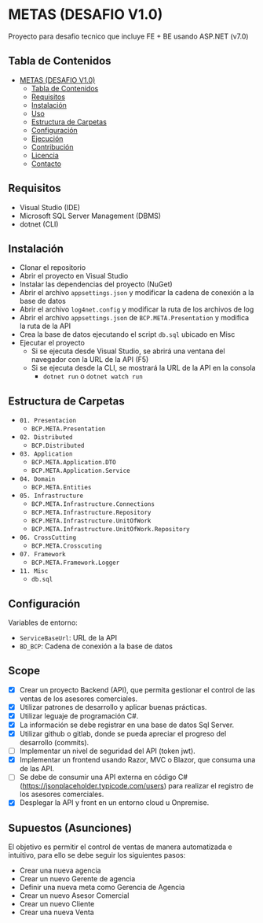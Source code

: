 # METAS (DESAFIO V1.0)

Proyecto para desafio tecnico que incluye FE + BE usando ASP.NET (v7.0)

## Tabla de Contenidos

- [METAS (DESAFIO V1.0)](#metas-desafio-v10)
  - [Tabla de Contenidos](#tabla-de-contenidos)
  - [Requisitos](#requisitos)
  - [Instalación](#instalación)
  - [Uso](#uso)
  - [Estructura de Carpetas](#estructura-de-carpetas)
  - [Configuración](#configuración)
  - [Ejecución](#ejecución)
  - [Contribución](#contribución)
  - [Licencia](#licencia)
  - [Contacto](#contacto)

## Requisitos

- Visual Studio (IDE)
- Microsoft SQL Server Management (DBMS)
- dotnet (CLI)

## Instalación

- Clonar el repositorio
- Abrir el proyecto en Visual Studio
- Instalar las dependencias del proyecto (NuGet)
- Abrir el archivo `appsettings.json` y modificar la cadena de conexión a la base de datos
- Abrir el archivo `log4net.config` y modificar la ruta de los archivos de log
- Abrir el archivo `appsettings.json` de `BCP.META.Presentation` y modifica la ruta de la API
- Crea la base de datos ejecutando el script `db.sql` ubicado en Misc
- Ejecutar el proyecto
  - Si se ejecuta desde Visual Studio, se abrirá una ventana del navegador con la URL de la API (F5)
  - Si se ejecuta desde la CLI, se mostrará la URL de la API en la consola
	- `dotnet run` o `dotnet watch run`

## Estructura de Carpetas

- `01. Presentacion`
  - `BCP.META.Presentation`
- `02. Distributed`
	- `BCP.Distributed`
- `03. Application`
	- `BCP.META.Application.DTO`
    - `BCP.META.Application.Service`
- `04. Domain`
	- `BCP.META.Entities`
- `05. Infrastructure`
	- `BCP.META.Infrastructure.Connections`
	- `BCP.META.Infrastructure.Repository`
	- `BCP.META.Infrastructure.UnitOfWork`
	- `BCP.META.Infrastructure.UnitOfWork.Repository`
- `06. CrossCutting`
	- `BCP.META.Crosscuting`
- `07. Framework`
	- `BCP.META.Framework.Logger`
- `11. Misc`
	- `db.sql`

## Configuración

Variables de entorno:
- `ServiceBaseUrl`: URL de la API
- `BD_BCP`: Cadena de conexión a la base de datos

## Scope

- [x] Crear un proyecto Backend (API), que permita gestionar el control de las ventas de los
asesores comerciales.
- [x] Utilizar patrones de desarrollo y aplicar buenas prácticas.
- [x] Utilizar leguaje de programación C#.
- [x] La información se debe registrar en una base de datos Sql Server.
- [x] Utilizar github o gitlab, donde se pueda apreciar el progreso del desarrollo (commits).
- [ ] Implementar un nivel de seguridad del API (token jwt).
- [x] Implementar un frontend usando Razor, MVC o Blazor, que consuma una de las API.
- [ ] Se debe de consumir una API externa en código C#
(https://jsonplaceholder.typicode.com/users) para realizar el registro de los asesores
comerciales.
- [x] Desplegar la API y front en un entorno cloud u Onpremise.

## Supuestos (Asunciones)

El objetivo es permitir el control de ventas de manera automatizada e intuitivo, para ello se debe seguir los siguientes pasos:

- Crear una nueva agencia
- Crear un nuevo Gerente de agencia
- Definir una nueva meta como Gerencia de Agencia
- Crear un nuevo Asesor Comercial
- Crear un nuevo Cliente
- Crear una nueva Venta
